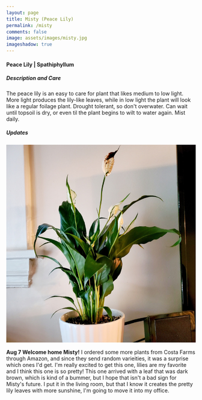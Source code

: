 ```yaml
---
layout: page
title: Misty (Peace Lily)
permalink: /misty
comments: false
image: assets/images/misty.jpg
imageshadow: true
---
```


#### Peace Lily | Spathiphyllum

##### Description and Care

The peace lily is an easy to care for plant that likes medium to low light. More light produces the lily-like leaves, while in low light the plant will look like a regular foilage plant. Drought tolerant, so don't overwater. Can wait until topsoil is dry, or even til the plant begins to wilt to water again. Mist daily.

##### Updates

<img class="figure-img" src="https://raw.githubusercontent.com/cndragn/garden/master/assets/images/misty-aug7.jpg">

**Aug 7 Welcome home Misty!** I ordered some more plants from Costa Farms through Amazon, and since they send random varieities, it was a surprise which ones I'd get. I'm really excited to get this one, lilies are my favorite and I think this one is so pretty! This one arrived with a leaf that was dark brown, which is kind of a bummer, but I hope that isn't a bad sign for Misty's future. I put it in the living room, but that I know it creates the pretty lily leaves with more sunshine, I'm going to move it into my office.
